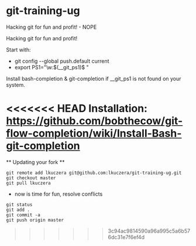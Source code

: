 git-training-ug
===============

Hacking git for fun and profit! - NOPE


Hacking git for fun and profit!

Start with:
- git config --global  push.default current
- export PS1="\w:\$(__git_ps1)$ "

Install bash-completion & git-completion if __git_ps1 is not found on your system.

<<<<<<< HEAD
Installation:
https://github.com/bobthecow/git-flow-completion/wiki/Install-Bash-git-completion
=======
** Updating your fork **
```
git remote add lkuczera git@github.com:lkuczera/git-training-ug.git
git checkout master
git pull lkuczera
```
- now is time for fun, resolve conflicts

```
git status
git add .
git commit -a
git push origin master 
```

>>>>>>> 3c94ac9814590a96a995c5a6b576dc31e7f6ef4d
